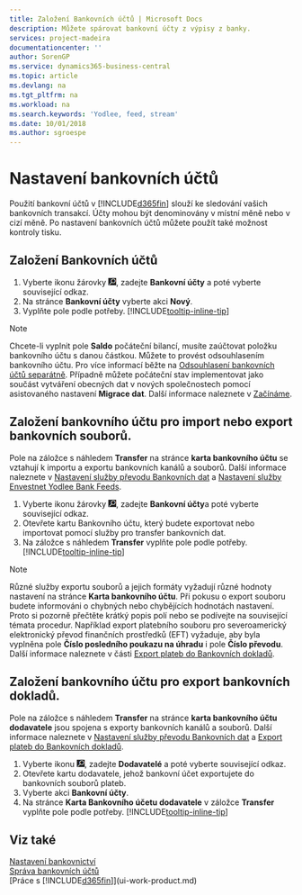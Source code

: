 ```yaml
---
title: Založení Bankovních účtů | Microsoft Docs
description: Můžete spárovat bankovní účty z výpisy z banky.
services: project-madeira
documentationcenter: ''
author: SorenGP
ms.service: dynamics365-business-central
ms.topic: article
ms.devlang: na
ms.tgt_pltfrm: na
ms.workload: na
ms.search.keywords: 'Yodlee, feed, stream'
ms.date: 10/01/2018
ms.author: sgroespe
---
```

# <a name="set-up-bank-accounts"></a>Nastavení bankovních účtů
Použití bankovní účtů v [!INCLUDE[d365fin](includes/d365fin_md.md)] slouží ke sledování vašich bankovních transakcí. Účty mohou být denominovány v místní měně nebo v cizí měně. Po nastavení bankovních účtů můžete použít také možnost kontroly tisku.


## <a name="to-set-up-bank-accounts"></a>Založení Bankovních účtů
1. Vyberte ikonu žárovky ![, která otevře funkci Tell Me](media/ui-search/search_small.png "Řekněte mi, co chcete dělat"), zadejte **Bankovní účty** a poté vyberte související odkaz.
2. Na stránce **Bankovní účty** vyberte akci **Nový**.
3. Vyplňte pole podle potřeby. [!INCLUDE[tooltip-inline-tip](includes/tooltip-inline-tip_md.md)]

> [!NOTE]
> Chcete-li vyplnit pole **Saldo** počáteční bilancí, musíte zaúčtovat položku bankovního účtu s danou částkou. Můžete to provést odsouhlasením bankovního účtu. Pro více informací běžte na [Odsouhlasení bankovních účtů separátně](bank-how-reconcile-bank-accounts-separately.md). Případně můžete počáteční stav implementovat jako součást vytváření obecných dat v nových společnostech pomocí asistovaného nastavení  **Migrace dat**. Další informace naleznete v [Začínáme](product-get-started.md).

## <a name="to-set-up-your-bank-account-for-import-or-export-of-bank-files"></a>Založení bankovního účtu pro import nebo export bankovních souborů.
Pole na záložce s náhledem **Transfer** na stránce **karta bankovního účtu** se vztahují k importu a exportu bankovních kanálů a souborů. Další informace naleznete v [Nastavení služby převodu Bankovních dat](bank-how-setup-bank-data-conversion-service.md) a [Nastavení služby Envestnet Yodlee Bank Feeds](bank-how-setup-bank-statement-service.md).

1. Vyberte ikonu žárovky ![, která otevře funkci Tell Me](media/ui-search/search_small.png "Řekněte mi, co chcete dělat"), zadejte **Bankovní účty**a poté vyberte související odkaz.
2. Otevřete kartu Bankovního účtu, který budete exportovat nebo importovat pomocí služby pro transfer bankovních dat.
3. Na záložce s náhledem **Transfer** vyplňte pole podle potřeby. [!INCLUDE[tooltip-inline-tip](includes/tooltip-inline-tip_md.md)]

> [!NOTE]  
>   Různé služby exportu souborů a jejich formáty vyžadují různé hodnoty nastavení na stránce **Karta bankovního účtu**. Při pokusu o export souboru budete informováni o chybných nebo chybějících hodnotách nastavení. Proto si pozorně přečtěte krátký popis polí nebo se podívejte na související témata procedur. Například export platebního souboru pro severoamerický elektronický převod finančních prostředků (EFT) vyžaduje, aby byla vyplněna pole **Číslo posledního poukazu na úhradu** i pole **Číslo převodu**. Další informace naleznete v části [Export plateb do Bankovních dokladů](payables-how-export-payments-bank-file.md).

## <a name="to-set-up-vendor-bank-accounts-for-export-of-bank-files"></a>Založení bankovního účtu pro export bankovních dokladů.
Pole na záložce s náhledem **Transfer** na stránce **karta bankovního účtu dodavatele** jsou spojena s exporty bankovních kanálů a souborů. Další informace naleznete v [Nastavení služby převodu Bankovních dat](bank-how-setup-bank-data-conversion-service.md) a [Export plateb do Bankovních dokladů](payables-how-export-payments-bank-file.md).

1. Vyberte ikonu ![Žárovky, která otevře funkci Řekněte mi](media/ui-search/search_small.png "Řekněte mi, co chcete dělat"), zadejte **Dodavatelé** a poté vyberte související odkaz.
2. Otevřete kartu dodavatele, jehož bankovní účet exportujete do bankovních souborů plateb.
3. Vyberte akci **Bankovní účty**.
3. Na stránce **Karta Bankovního účetu dodavatele** v záložce **Transfer** vyplňte pole podle potřeby. [!INCLUDE[tooltip-inline-tip](includes/tooltip-inline-tip_md.md)]

## <a name="see-also"></a>Viz také
[Nastavení bankovnictví](bank-setup-banking.md)  
[Správa bankovních účtů](bank-manage-bank-accounts.md)  
[Práce s [!INCLUDE[d365fin](includes/d365fin_md.md)]](ui-work-product.md)

